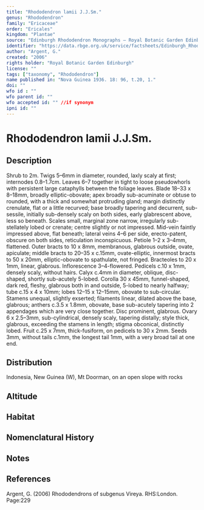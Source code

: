 ```yaml
---
title: "Rhododendron lamii J.J.Sm."
genus: "Rhododendron"
family: "Ericaceae"
order: "Ericales"
kingdom: "Plantae"
source: "Edinburgh Rhododendron Monographs – Royal Botanic Garden Edinburgh"
identifier: "https://data.rbge.org.uk/service/factsheets/Edinburgh_Rhododendron_Monographs.xhtml"
author: "Argent, G."
created: "2006"
rights holder: "Royal Botanic Garden Edinburgh"
license: ""
tags: ["taxonomy", "Rhododendron"]
name published in: "Nova Guinea 1936. 18: 96, t.20, 1."
doi: ""
wfo id : ""
wfo parent id: ""
wfo accepted id: "" //if synonym                      
ipni id: ""
---
```


                       

# Rhododendron lamii J.J.Sm.

## Description
Shrub to 2m. Twigs 5–6mm in diameter, rounded, laxly scaly at first; internodes 0.8–1.7cm. Leaves 6–7 together in tight to loose pseudowhorls with persistent large cataphylls between the foliage leaves. Blade 18–33 x 8–18mm, broadly elliptic-obovate; apex broadly sub-acuminate or obtuse to rounded, with a thick and somewhat protruding gland; margin distinctly crenulate, flat or a little recurved; base broadly tapering and decurrent, sub-sessile, initially sub-densely scaly on both sides, early glabrescent above, less so beneath. Scales small, marginal zone narrow, irregularly sub-stellately lobed or crenate; centre slightly or not impressed. Mid-vein faintly impressed above, flat beneath; lateral veins 4–6 per side, erecto-patent, obscure on both sides, reticulation inconspicuous. Petiole 1–2 x 3–4mm, flattened. Outer bracts to 10 x 8mm, membranous, glabrous outside, ovate, apiculate; middle bracts to 20–35 x c.15mm, ovate-elliptic, innermost bracts to 50 x 20mm, elliptic-obovate to spathulate, not fringed. Bracteoles to 20 x 1mm, linear, glabrous. Inflorescence 3–4-flowered. Pedicels c.10 x 1mm, densely scaly, without hairs. Calyx c.4mm in diameter, oblique, disc-shaped, shortly sub-acutely 5-lobed. Corolla 30 x 45mm, funnel-shaped, dark red, fleshy, glabrous both in and outside, 5-lobed to nearly halfway; tube c.15 x 4 x 10mm; lobes 12–15 x 12–15mm, obovate to sub-circular. Stamens unequal, slightly exserted; filaments linear, dilated above the base, glabrous; anthers c.3.5 x 1.8mm, obovate, base sub-acutely tapering into 2 appendages which are very close together. Disc prominent, glabrous. Ovary 6 x 2.5–3mm, sub-cylindrical, densely scaly, tapering distally; style thick, glabrous, exceeding the stamens in length; stigma obconical, distinctly lobed. Fruit c.25 x 7mm, thick-fusiform, on pedicels to 30 x 2mm. Seeds 3mm, without tails c.1mm, the longest tail 1mm, with a very broad tail at one end.

## Distribution
Indonesia, New Guinea (W), Mt Doorman, on an open slope with rocks

## Altitude


## Habitat


## Nomenclatural History

                       
## Notes


## References

Argent, G. (2006) Rhododendrons of subgenus Vireya. RHS:London. Page:229
